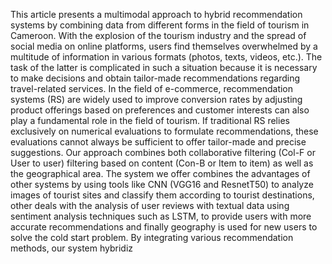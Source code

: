  This article presents a multimodal approach to hybrid recommendation systems by combining data from different 
forms in the field of tourism in Cameroon. With the explosion of the tourism industry and the spread of social media on 
online platforms, users find themselves overwhelmed by a multitude of information in various formats (photos, texts, 
videos, etc.). The task of the latter is complicated in such a situation because it is necessary to make decisions and obtain 
tailor-made recommendations regarding travel-related services. In the field of e-commerce, recommendation systems (RS) 
are widely used to improve conversion rates by adjusting product offerings based on preferences and customer interests 
can also play a fundamental role in the field of tourism. If traditional RS relies exclusively on numerical evaluations to 
formulate recommendations, these evaluations cannot always be sufficient to offer tailor-made and precise suggestions.
Our approach combines both collaborative filtering (Col-F or User to user) filtering based on content (Con-B or Item to item) 
as well as the geographical area. The system we offer combines the advantages of other systems by using tools like CNN 
(VGG16 and ResnetT50) to analyze images of tourist sites and classify them according to tourist destinations, other deals 
with the analysis of user reviews with textual data using sentiment analysis techniques such as LSTM, to provide users with 
more accurate recommendations and finally geography is used for new users to solve the cold start problem. By integrating 
various recommendation methods, our system hybridiz
